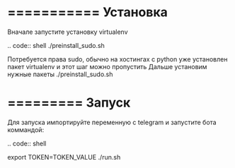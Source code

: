 ===========
Установка
============

Вначале запустите установку virtualenv

.. code:: shell
 ./preinstall_sudo.sh

Потребуется права sudo, обычно на хостингах с python уже установлен пакет
virtualenv и этот шаг можно пропустить
Дальше установим нужные пакеты
 ./preinstall_sudo.sh

=========
Запуск
=========

Для запуска импортируйте переменную с telegram и запустите бота коммандой:

.. code:: shell

 export TOKEN=TOKEN_VALUE
 ./run.sh
